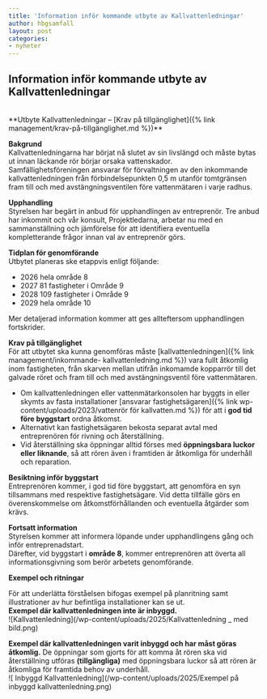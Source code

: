 ```yaml
---
title: 'Information inför kommande utbyte av Kallvattenledningar'
author: hbgsamfall
layout: post
categories:
- nyheter
---
```

## Information inför kommande utbyte av Kallvattenledningar  
<BR>
**Utbyte Kallvattenledningar – [Krav på tillgänglighet]({% link management/krav-på-tillgänglighet.md %})**  

**Bakgrund**  
Kallvattenledningarna har börjat nå slutet av sin livslängd och måste bytas ut innan läckande rör börjar orsaka vattenskador.  
Samfällighetsföreningen ansvarar för förvaltningen av den inkommande kallvattenledningen från förbindelsepunkten 0,5 m utanför tomtgränsen fram till och med avstängningsventilen före vattenmätaren i varje radhus.  

**Upphandling**  
Styrelsen har begärt in anbud för upphandlingen av entreprenör. Tre anbud har inkommit och vår konsult, Projektledarna, arbetar nu med en sammanställning och jämförelse för att identifiera eventuella kompletterande frågor innan val av entreprenör görs.  

**Tidplan för genomförande**  
Utbytet planeras ske etappvis enligt följande:
* 2026 hela område 8
* 2027 81 fastigheter i Område 9
* 2028 109 fastigheter i Område 9
* 2029 hela område 10  

Mer detaljerad information kommer att ges allteftersom upphandlingen fortskrider.

**Krav på tillgänglighet**  
För att utbytet ska kunna genomföras måste [kallvattenledningen]({% link management/inkommande- kallvattenledning.md %}) vara fullt åtkomlig inom fastigheten, från skarven mellan utifrån inkomamde kopparrör till det galvade röret och fram till och med avstängningsventil före vattenmätaren.
* Om kallvattenledningen eller vattenmätarkonsolen har byggts in eller skymts av fasta installationer [ansvarar fastighetsägaren]({% link wp-content/uploads/2023/vattenrör för kallvatten.md %}) för att i **god tid före byggstart** ordna åtkomst.
* Alternativt kan fastighetsägaren bekosta separat avtal med entreprenören för rivning och återställning.
* Vid återställning ska öppningar alltid förses med **öppningsbara luckor eller liknande**, så att rören även i framtiden är åtkomliga för underhåll och reparation.  
 
**Besiktning inför byggstart**  
Entreprenören kommer, i god tid före byggstart, att genomföra en syn tillsammans med respektive fastighetsägare. Vid detta tillfälle görs en överenskommelse om åtkomstförhållanden och eventuella åtgärder som krävs.

**Fortsatt information**  
Styrelsen kommer att informera löpande under upphandlingens gång och inför entreprenadstart.  
Därefter, vid byggstart i **område 8**, kommer entreprenören att överta all informationsgivning som berör arbetets genomförande.  

**Exempel och ritningar**  

För att underlätta förståelsen bifogas exempel på planritning samt illustrationer av hur befintliga installationer kan se ut.  
**Exempel där kallvattenledningen inte är inbyggd.**  
![Kallvattenledning](/wp-content/uploads/2025/Kallvattenledning _ med bild.png)  

**Exempel där kallvattenledningen varit inbyggd och har måst göras åtkomlig.** De öppningar som gjorts för att komma åt rören ska vid återställning utföras **(tillgängliga)** med öppningsbara luckor så att rören är åtkomliga för framtida behov av underhåll.  
![ Inbyggd Kallvattenledning](/wp-content/uploads/2025/Exempel på inbyggd kallvattenledning.png)  
